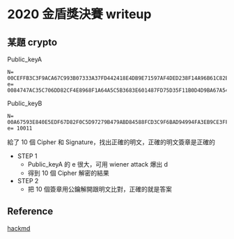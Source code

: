 2020 金盾獎決賽 writeup
===

某題 crypto
---

Public_keyA
```python3
N= 00CEFFB3C3F9ACA67C993B07333A37FD442418E4DB9E71597AF4DED238F14A96B61C82EDCFFAF06F7A8ABA7D74F8F2B55E2760907E6E810E3DF664EF68EC8B69B9
e= 0084747AC35C706DD82CF4E8968F1A64A5C5B3683E601487FD75D35F11B0D4D9BA67A54616093DA17FABBD2E9E49A64F2967A7F2899E007AE2F313C27CFE353101
```

Public_keyB
```python3
N= 00A67593E840E5EDF67D82F0C5D97279B479ABD84588FCD3C9F6BAD94994FA3EB9CE3FF9AEB6ADFCB0AA9BFC0F90CDE853DE253DA3CE998ADFE72F735E1E8FB4BF
e= 10011
```

給了 10 個 Cipher 和 Signature，找出正確的明文，正確的明文簽章是正確的

* STEP 1
    * Public_keyA 的 e 很大，可用 wiener attack 爆出 d
    * 得到 10 個 Cipher 解密的結果
* STEP 2
    * 把 10 個簽章用公鑰解開跟明文比對，正確的就是答案



Reference
---

[hackmd](https://hackmd.io/ZRlWS44VSNerBWF9pbmuig)